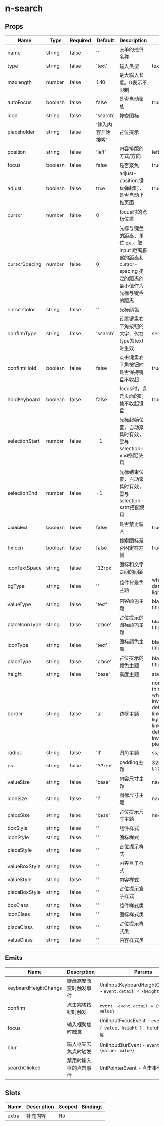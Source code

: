 # n-search

## Props
| Name | Type | Required | Default | Description | Choices |
| --- | --- | --- | --- | --- | --- |
| name | string | false | '' | 表单的控件名称 |  | 
| type | string | false | 'text' | 输入类型 | text,number,digit,tel | 
| maxlength | number | false | 140 | 最大输入长度。0表示不限制 |  | 
| autoFocus | boolean | false | false | 是否自动聚焦 | true, false | 
| icon | string | false | 'search' | 搜索图标 |  | 
| placeholder | string | false | '输入内容开始搜索' | 占位提示 |  | 
| position | string | false | 'left' | 内容排版的方式/方向 | left,center,right | 
| focus | boolean | false | false | 是否聚焦 | true, false | 
| adjust | boolean | false | true | adjust-position.键盘弹起时，是否自动上推页面 | true, false | 
| cursor | number | false | 0 | focus时的光标位置 |  | 
| cursorSpacing | number | false | 0 | 光标与键盘的距离，单位 px 。取 input 距离底部的距离和 cursor-spacing 指定的距离的最小值作为光标与键盘的距离 |  | 
| cursorColor | string | false | '' | 光标颜色 |  | 
| confirmType | string | false | 'search' | 设置键盘右下角按钮的文字，仅在 type为text 时生效 | send,search,next,go,done | 
| confirmHold | boolean | false | false | 点击键盘右下角按钮时是否保持键盘不收起 | true, false | 
| holdKeyboard | boolean | false | false | focus时，点击页面的时候不收起键盘 | true, false | 
| selectionStart | number | false | -1 | 光标起始位置，自动聚集时有效，需与selection-end搭配使用 |  | 
| selectionEnd | number | false | -1 | 光标结束位置，自动聚集时有效，需与selection-satrt搭配使用 |  | 
| disabled | boolean | false | false | 是否禁止输入 | true, false | 
| fixIcon | boolean | false | false | 搜索图标是否固定在左侧 | true, false | 
| iconTextSpace | string | false | '12rpx' | 图标和文字之间的间距 |  | 
| bgType | string | false | '' | 组件背景色主题 | white,black,transparent,nav,default,primary,success,warning,error,custom,link,light,middle,dark,inverse,page,hover,hover-dark,mask,mask-dark,text,text-second,text-third,text-forth,text-inverse,text-place,text-disabled,border,border-light,border-middle,border-dark,none,gradient | 
| valueType | string | false | 'text' | 内容颜色主题 | black,white,transparent,default,primary,success,warning,error,custom,link,text,second,third,forth,place,disabled,inverse,nav-title,nav-icon,nav-item | 
| placeIconType | string | false | 'place' | 占位提示的图标颜色主题 | black,white,transparent,default,primary,success,warning,error,custom,link,text,second,third,forth,place,disabled,inverse,nav-title,nav-icon,nav-item | 
| iconType | string | false | 'text' | 图标颜色主题 | black,white,transparent,default,primary,success,warning,error,custom,link,text,second,third,forth,place,disabled,inverse,nav-title,nav-icon,nav-item | 
| placeType | string | false | 'place' | 占位提示的颜色主题 | black,white,transparent,default,primary,success,warning,error,custom,link,text,second,third,forth,place,disabled,inverse,nav-title,nav-icon,nav-item | 
| height | string | false | 'base' | 高度主题 | statusbar,ss,s,base,l,ll,0,auto,1px,100p,100vh,min-100p,min-100vh,any,mp-any | 
| border | string | false | 'all' | 边框主题 | none,white,black,default,light,middle,dark,primary,success,warning,error,inverse,custom,link,text,text-second,text-third,text-forth,text-place,text-disabled,left-white,left-black,top-white,top-black,right-white,right-black,bottom-white,bottom-black,left-default,left-light,left-middle,left-dark,left-primary,left-success,left-warning,left-error,left-inverse,left-custom,left-link,left-text,left-text-second,left-text-third,left-text-forth,left-text-place,left-text-disabled,top-default,top-light,top-middle,top-dark,top-primary,top-success,top-warning,top-error,top-inverse,top-custom,top-link,top-text,top-text-second,top-text-third,top-text-forth,top-text-place,top-text-disabled,right-default,right-light,right-middle,right-dark,right-primary,right-success,right-warning,right-error,right-inverse,right-custom,right-link,right-text,right-text-second,right-text-third,right-text-forth,right-text-place,right-text-disabled,bottom-default,bottom-light,bottom-middle,bottom-dark,bottom-primary,bottom-success,bottom-warning,bottom-error,bottom-inverse,bottom-custom,bottom-link,bottom-text,bottom-text-second,bottom-text-third,bottom-text-forth,bottom-text-place,bottom-text-disabled | 
| radius | string | false | 'll' | 圆角主题 | ss,s,base,l,ll,loading,none | 
| ps | string | false | '32rpx' | padding主题 | 32rpx,ss,s,base,l,ll,left-ss,left-s,left-base,left-l,left-ll,top-ss,top-s,top-base,top-l,top-ll,right-ss,right-s,right-base,right-l,right-ll,bottom-ss,bottom-s,bottom-base,bottom-l,bottom-ll | 
| valueSize | string | false | 'base' | 内容尺寸主题 | nav-title,nav-icon,nav-item,ss,s,base,l,ll | 
| iconSize | string | false | 'l' | 图标尺寸主题 | nav-title,nav-icon,nav-item,ss,s,base,l,ll | 
| placeSize | string | false | 'base' | 占位提示尺寸主题 | nav-title,nav-icon,nav-item,ss,s,base,l,ll | 
| boxStyle | string | false | '' | 组件样式 |  | 
| iconStyle | string | false | '' | 图标样式 |  | 
| placeStyle | string | false | '' | 占位提示样式 |  | 
| valueBoxStyle | string | false | '' | 内容盒子样式 |  | 
| valueStyle | string | false | '' | 内容样式 |  | 
| placeBoxStyle | string | false | '' | 占位提示盒子样式 |  | 
| boxClass | string | false | '' | 组件样式类 |  | 
| iconClass | string | false | '' | 图标样式类 |  | 
| placeClass | string | false | '' | 占位提示样式类 |  | 
| valueClass | string | false | '' | 内容样式类 |  | 

## Emits
| Name | Description | Params |
| --- | --- | --- | 
| keyboardHeightChange | 键盘高度改变时触发事件 | UniInputKeyboardHeightChangeEvent - `event.detail = {height, duration}` |
| confirm | 点击完成按钮时触发 | event - `event.detail = {value: value}` |
| focus | 输入框聚焦时触发 | UniInputFocusEvent - `event.detail = { value, height }`，height 为键盘高度 |
| blur | 输入框失去焦点时触发 | UniInputBlurEvent - `event.detail = {value: value}` |
| searchClicked | 禁用时输入框的点击事件 | UniPointerEvent - 点击事件 |

## Slots
| Name | Description | Scoped | Bindings |
| --- | --- | --- | --- |
| extra | 补充内容 | No |  |


